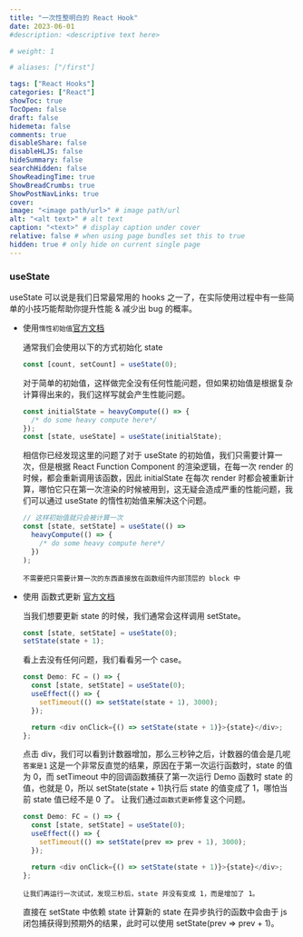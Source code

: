 ```yaml
---
title: "一次性整明白的 React Hook"
date: 2023-06-01
#description: <descriptive text here>

# weight: 1

# aliases: ["/first"]

tags: ["React Hooks"]
categories: ["React"]
showToc: true
TocOpen: false
draft: false
hidemeta: false
comments: true
disableShare: false
disableHLJS: false
hideSummary: false
searchHidden: false
ShowReadingTime: true
ShowBreadCrumbs: true
ShowPostNavLinks: true
cover:
image: "<image path/url>" # image path/url
alt: "<alt text>" # alt text
caption: "<text>" # display caption under cover
relative: false # when using page bundles set this to true
hidden: true # only hide on current single page
---
```


### useState

useState 可以说是我们日常最常用的 hooks 之一了，在实际使用过程中有一些简单的小技巧能帮助你提升性能 & 减少出 bug 的概率。

- 使用`惰性初始值`[官方文档](https://reactjs.org/docs/hooks-reference.html#lazy-initial-state%EF%BC%89)

  通常我们会使用以下的方式初始化 state

  ```javascript
  const [count, setCount] = useState(0);
  ```

  对于简单的初始值，这样做完全没有任何性能问题，但如果初始值是根据复杂计算得出来的，我们这样写就会产生性能问题。

  ```javascript
  const initialState = heavyCompute(() => {
    /* do some heavy compute here*/
  });
  const [state, useState] = useState(initialState);
  ```

  相信你已经发现这里的问题了对于 useState 的初始值，我们只需要计算一次，但是根据 React Function Component 的渲染逻辑，在每一次 render 的时候，都会重新调用该函数，因此 initialState 在每次 render 时都会被重新计算，哪怕它只在第一次渲染的时候被用到，这无疑会造成严重的性能问题，我们可以通过 useState 的惰性初始值来解决这个问题。

  ```javascript
  // 这样初始值就只会被计算一次
  const [state, setState] = useState(() =>
    heavyCompute(() => {
      /* do some heavy compute here*/
    })
  );
  ```

  `不需要把只需要计算一次的东西直接放在函数组件内部顶层的 block 中`

- 使用 函数式更新 [官方文档](https://zh-hans.legacy.reactjs.org/docs/hooks-reference.html#functional-updates)

  当我们想要更新 state 的时候，我们通常会这样调用 setState。

  ```javascript
  const [state, setState] = useState(0);
  setState(state + 1);
  ```

  看上去没有任何问题，我们看看另一个 case。

  ```javascript
  const Demo: FC = () => {
    const [state, setState] = useState(0);
    useEffect(() => {
      setTimeout(() => setState(state + 1), 3000);
    });

    return <div onClick={() => setState(state + 1)}>{state}</div>;
  };
  ```

  点击 div，我们可以看到计数器增加，那么三秒钟之后，计数器的值会是几呢
  `答案是1`
  这是一个非常反直觉的结果，原因在于第一次运行函数时，state 的值为 0，而 setTimeout 中的回调函数捕获了第一次运行 Demo 函数时 state 的值，也就是 0，所以 setState(state + 1)执行后 state 的值变成了 1，哪怕当前 state 值已经不是 0 了。
  让我们通过`函数式更新`修复这个问题。

  ```javascript
  const Demo: FC = () => {
    const [state, setState] = useState(0);
    useEffect(() => {
      setTimeout(() => setState(prev => prev + 1), 3000);
    });

    return <div onClick={() => setState(state + 1)}>{state}</div>;
  };
  ```

  `让我们再运行一次试试，发现三秒后，state 并没有变成 1，而是增加了 1。`

  直接在 setState 中依赖 state 计算新的 state 在异步执行的函数中会由于 js 闭包捕获得到预期外的结果，此时可以使用 setState(prev => prev + 1)。
